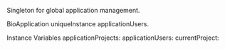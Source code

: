 Singleton for global application management.

BioApplication uniqueInstance applicationUsers.

Instance Variables
	applicationProjects:		<Collection>
	applicationUsers:			<Collection>
	currentProject:				<BioProject>
